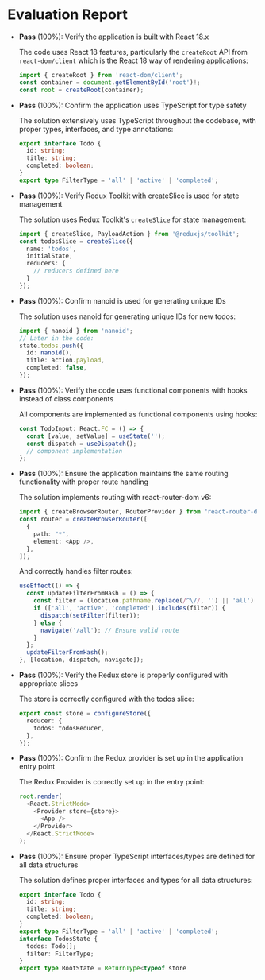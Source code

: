 # Evaluation Report

- **Pass** (100%): Verify the application is built with React 18.x
  
  The code uses React 18 features, particularly the `createRoot` API from `react-dom/client` which is the React 18 way of rendering applications:
  ```typescript
  import { createRoot } from 'react-dom/client';
  const container = document.getElementById('root')!;
  const root = createRoot(container);
  ```

- **Pass** (100%): Confirm the application uses TypeScript for type safety
  
  The solution extensively uses TypeScript throughout the codebase, with proper types, interfaces, and type annotations:
  ```typescript
  export interface Todo {
    id: string;
    title: string;
    completed: boolean;
  }
  export type FilterType = 'all' | 'active' | 'completed';
  ```

- **Pass** (100%): Verify Redux Toolkit with createSlice is used for state management
  
  The solution uses Redux Toolkit's `createSlice` for state management:
  ```typescript
  import { createSlice, PayloadAction } from '@reduxjs/toolkit';
  const todosSlice = createSlice({
    name: 'todos',
    initialState,
    reducers: {
      // reducers defined here
    }
  });
  ```

- **Pass** (100%): Confirm nanoid is used for generating unique IDs
  
  The solution uses nanoid for generating unique IDs for new todos:
  ```typescript
  import { nanoid } from 'nanoid';
  // Later in the code:
  state.todos.push({
    id: nanoid(),
    title: action.payload,
    completed: false,
  });
  ```

- **Pass** (100%): Verify the code uses functional components with hooks instead of class components
  
  All components are implemented as functional components using hooks:
  ```typescript
  const TodoInput: React.FC = () => {
    const [value, setValue] = useState('');
    const dispatch = useDispatch();
    // component implementation
  };
  ```

- **Pass** (100%): Ensure the application maintains the same routing functionality with proper route handling
  
  The solution implements routing with react-router-dom v6:
  ```typescript
  import { createBrowserRouter, RouterProvider } from "react-router-dom";
  const router = createBrowserRouter([
    {
      path: "*",
      element: <App />,
    },
  ]);
  ```
  And correctly handles filter routes:
  ```typescript
  useEffect(() => {
    const updateFilterFromHash = () => {
      const filter = (location.pathname.replace(/^\//, '') || 'all') as FilterType;
      if (['all', 'active', 'completed'].includes(filter)) {
        dispatch(setFilter(filter));
      } else {
        navigate('/all'); // Ensure valid route
      }
    };
    updateFilterFromHash();
  }, [location, dispatch, navigate]);
  ```

- **Pass** (100%): Verify the Redux store is properly configured with appropriate slices
  
  The store is correctly configured with the todos slice:
  ```typescript
  export const store = configureStore({
    reducer: {
      todos: todosReducer,
    },
  });
  ```

- **Pass** (100%): Confirm the Redux provider is set up in the application entry point
  
  The Redux Provider is correctly set up in the entry point:
  ```typescript
  root.render(
    <React.StrictMode>
      <Provider store={store}>
        <App />
      </Provider>
    </React.StrictMode>
  );
  ```

- **Pass** (100%): Ensure proper TypeScript interfaces/types are defined for all data structures
  
  The solution defines proper interfaces and types for all data structures:
  ```typescript
  export interface Todo {
    id: string;
    title: string;
    completed: boolean;
  }
  export type FilterType = 'all' | 'active' | 'completed';
  interface TodosState {
    todos: Todo[];
    filter: FilterType;
  }
  export type RootState = ReturnType<typeof store